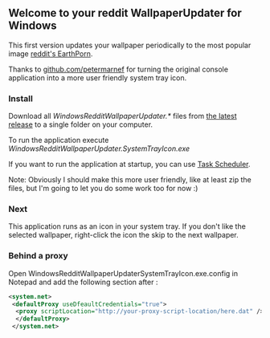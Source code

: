 ## Welcome to your reddit WallpaperUpdater for Windows

This first version updates your wallpaper periodically to the most popular image [reddit's EarthPorn](https://www.reddit.com/r/EarthPorn/).

Thanks to [github.com/petermarnef](https://github.com/petermarnef) for turning the original console application into a more user friendly system tray icon.

### Install

Download all *WindowsRedditWallpaperUpdater.\** files from [the latest release](https://github.com/danpadmore/WindowsRedditWallpaperUpdater/releases) to a single folder on your computer. 

To run the application execute	*WindowsRedditWallpaperUpdater.SystemTrayIcon.exe*

If you want to run the application at startup, you can use [Task Scheduler](https://msdn.microsoft.com/en-us/library/windows/desktop/aa383614(v=vs.85).aspx).


Note: Obviously I should make this more user friendly, like at least zip the files, but I'm going to let you do some work too for now :)

### Next

This application runs as an icon in your system tray. 
If you don't like the selected wallpaper, right-click the icon the skip to the next wallpaper.

### Behind a proxy

Open WindowsRedditWallpaperUpdaterSystemTrayIcon.exe.config in Notepad and add the following section after </startup>:
```xml
<system.net>
 <defaultProxy useDfeaultCredentials="true">
  <proxy scriptLocation="http://your-proxy-script-location/here.dat" />
  </defaultProxy>
 </system.net>

